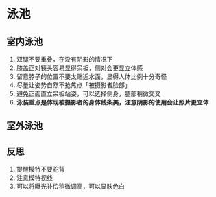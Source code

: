 # 泳池
## 室内泳池
1. 双腿不要重叠，在没有阴影的情况下
2. 膝盖正对镜头容易显得呆板，侧对会更显立体感
3. 留意脖子的位置不要太贴近水面，显得人体比例十分奇怪
4. 尽量让姿势自然不抢焦点「被摄影者脸部」
5. 避免正面直立呆板站姿，可以选择侧身，腿部稍微交叉
6. **泳装重点是体现被摄影者的身体线条美，注意阴影的使用会让照片更立体**
## 室外泳池

## 反思
1. 提醒模特不要驼背
2. 注意模特视线
3. 可以将曝光补偿稍微调高，可以显肤色白
